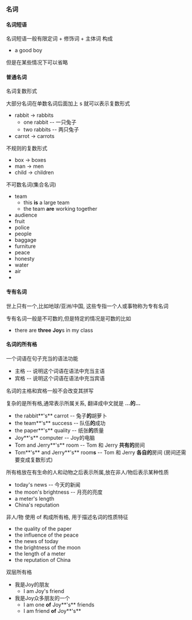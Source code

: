 ### 名词

#### 名词短语

名词短语一般有限定词 + 修饰词 + 主体词 构成

- a good boy

但是在某些情况下可以省略

#### 普通名词

名词复数形式

大部分名词在单数名词后面加上 s 就可以表示复数形式

- rabbit -> rabbits 
    - one rabbit -- 一只兔子
    - two rabbits -- 两只兔子
- carrot -> carrots

不规则的复数形式

- box -> boxes
- man -> men
- child -> children

不可数名词(集合名词)

- team
    - this **is** a large team
    - the team **are** working together
- audience
- fruit
- police
- people
- baggage
- furniture
- peace
- honesty
- water
- air
- 

#### 专有名词

世上只有一个,比如地球/亚洲/中国, 这些专指一个人或事物称为专有名词

专有名词一般是不可数的,但是特定的情况是可数的比如

- there are **three** **Joy**s in my class

#### 名词的所有格

一个词语在句子充当的语法功能

- 主格 -- 说明这个词语在语法中充当主语
- 宾格 -- 说明这个词语在语法中充当宾语

名词的主格和宾格一般不会改变其拼写

复杂的是所有格,通常表示所属关系, 翻译成中文就是 **...的...**

- the rabbit**'s** carrot -- 兔子**的**胡萝卜
- the team**'s** success -- 队伍**的**成功
- the paper**'s** quality -- 纸张**的**质量
- Joy**'s** computer -- Joy的电脑
- Tom and Jerry**'s** room -- Tom 和 Jerry **共有的**房间
- Tom**'s** and Jerry**'s** room**s** -- Tom 和 Jerry **各自的**房间 (房间还需要变成复数形式)

所有格放在有生命的人和动物之后表示所属,放在非人/物后表示某种性质

- today's news -- 今天的新闻
- the moon's brightness -- 月亮的亮度
- a meter's length
- China's reputation

非人/物 使用 of 构成所有格, 用于描述名词的性质特征

- the quality of the paper
- the influence of the peace
- the news of today
- the brightness of the moon
- the length of a meter
- the reputation of China

双层所有格

- 我是Joy的朋友
    - I am Joy's friend
- 我是Joy众多朋友的一个
    - I am one **of** Joy**'s** friends
    - I am friend **of** Joy**'s**

